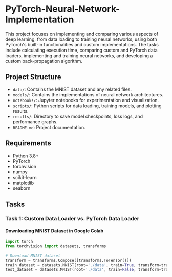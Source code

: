 # PyTorch-Neural-Network-Implementation

This project focuses on implementing and comparing various aspects of deep learning, from data loading to training neural networks, using both PyTorch's built-in functionalities and custom implementations. The tasks include calculating execution time, comparing custom and PyTorch data loaders, implementing and training neural networks, and developing a custom back-propagation algorithm.

## Project Structure

- `data/`: Contains the MNIST dataset and any related files.
- `models/`: Contains the implementations of neural network architectures.
- `notebooks/`: Jupyter notebooks for experimentation and visualization.
- `scripts/`: Python scripts for data loading, training models, and plotting results.
- `results/`: Directory to save model checkpoints, loss logs, and performance graphs.
- `README.md`: Project documentation.

## Requirements

- Python 3.8+
- PyTorch
- torchvision
- numpy
- scikit-learn
- matplotlib
- seaborn

## Tasks

### Task 1: Custom Data Loader vs. PyTorch Data Loader

#### Downloading MNIST Dataset in Google Colab

```python
import torch
from torchvision import datasets, transforms

# Download MNIST dataset
transform = transforms.Compose([transforms.ToTensor()])
train_dataset = datasets.MNIST(root='./data', train=True, transform=transform, download=True)
test_dataset = datasets.MNIST(root='./data', train=False, transform=transform, download=True)
